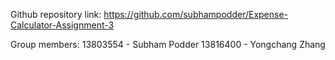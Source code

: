 Github repository link:
https://github.com/subhampodder/Expense-Calculator-Assignment-3

Group members:
13803554 - Subham Podder
13816400 - Yongchang Zhang
